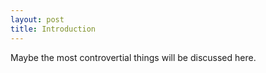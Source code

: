 ```yaml
---
layout: post
title: Introduction
---
```


Maybe the most controvertial things will be discussed here.